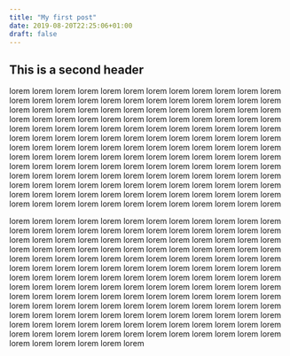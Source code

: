 ```yaml
---
title: "My first post"
date: 2019-08-20T22:25:06+01:00
draft: false
---
```


## This is a second header

lorem lorem lorem lorem lorem lorem
lorem lorem lorem lorem lorem lorem
lorem lorem lorem lorem lorem lorem
lorem lorem lorem lorem lorem lorem
lorem lorem lorem lorem lorem lorem
lorem lorem lorem lorem lorem lorem
lorem lorem lorem lorem lorem lorem
lorem lorem lorem lorem lorem lorem
lorem lorem lorem lorem lorem lorem
lorem lorem lorem lorem lorem lorem
lorem lorem lorem lorem lorem lorem
lorem lorem lorem lorem lorem lorem
lorem lorem lorem lorem lorem lorem
lorem lorem lorem lorem lorem lorem
lorem lorem lorem lorem lorem lorem
lorem lorem lorem lorem lorem lorem
lorem lorem lorem lorem lorem lorem
lorem lorem lorem lorem lorem lorem
lorem lorem lorem lorem lorem lorem
lorem lorem lorem lorem lorem lorem
lorem lorem lorem lorem lorem lorem
lorem lorem lorem lorem lorem lorem
lorem lorem lorem lorem lorem lorem
lorem lorem lorem lorem lorem lorem
lorem lorem lorem lorem lorem lorem
lorem lorem lorem lorem lorem lorem



lorem lorem lorem lorem lorem lorem
lorem lorem lorem lorem lorem lorem
lorem lorem lorem lorem lorem lorem
lorem lorem lorem lorem lorem lorem
lorem lorem lorem lorem lorem lorem
lorem lorem lorem lorem lorem lorem
lorem lorem lorem lorem lorem lorem
lorem lorem lorem lorem lorem lorem
lorem lorem lorem lorem lorem lorem
lorem lorem lorem lorem lorem lorem
lorem lorem lorem lorem lorem lorem
lorem lorem lorem lorem lorem lorem
lorem lorem lorem lorem lorem lorem
lorem lorem lorem lorem lorem lorem
lorem lorem lorem lorem lorem lorem
lorem lorem lorem lorem lorem lorem
lorem lorem lorem lorem lorem lorem
lorem lorem lorem lorem lorem lorem
lorem lorem lorem lorem lorem lorem
lorem lorem lorem lorem lorem lorem
lorem lorem lorem lorem lorem lorem
lorem lorem lorem lorem lorem lorem
lorem lorem lorem lorem lorem lorem
lorem lorem lorem lorem lorem lorem
lorem lorem lorem lorem lorem lorem
lorem lorem lorem lorem lorem lorem
lorem lorem lorem lorem lorem lorem